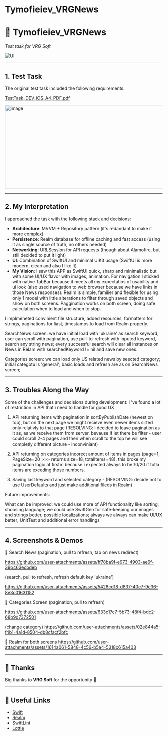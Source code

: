 # Tymofieiev_VRGNews
# 📰 Tymofieiev\_VRGNews

*Test task for VRG Soft*

![UI](https://img.shields.io/badge/UI-SwiftUI-purple)

---

## 1. Test Task

The original test task included the following requirements:

[TestTask_DEV_iOS_A4_PDF.pdf](https://github.com/user-attachments/files/22454885/TestTask_DEV_iOS_A4_PDF.pdf)

<img width="824" height="267" alt="image" src="https://github.com/user-attachments/assets/737e20e4-acd3-4c64-81b1-f2de88c30b0c" />


---

## 2. My Interpretation

I approached the task with the following stack and decisions:

* **Architecture**: MVVM + Repository pattern (it's redandant to make it more complex)
* **Persistence**: Realm database for offline caching and fast access (using it as single source of truth, no others needed)
* **Networking**: URLSession for API requests (though about Alamofire, but still decided to put it light)
* **UI**: Combination of SwiftUI and minimal UIKit usage (SwiftUI is more modern, clean and also I like it)
* **My Vision**:
I saw this APP as SwiftUI quick, sharp and minimalistic but with some UI/UX flavor with images, animation. For navigation I sticked with native TabBar because it meets all my expectatios of usability and ui look (also used navigation to web browser because we have links in those News responses). Realm is simple, familier and flexible for using only 1 model with little alterations to filter through saved objects and show on both screens. Paggination works on both screen, doing safe calculation when to load and when to stop.

I implmeneted convinient file structure, added resources, formatters for strings, paginations for liast, timestamps to load from Realm properly.

SearchNews screen: we have initial load with 'ukraine' as search keyword; user can scroll with pagination, use pull-to-refresh with inputed keyword, search any string news; every successful search will clear all instances on News in Relam with searchedKeyword != nil and save new ones.

Categories screen: we can load only US related news by seected category; initial categotu is 'general'; basic loads and refresh are as on SearchNews screen;

---

## 3. Troubles Along the Way

Some of the challenges and decisions during development:
I 've found a lot of restriction in API that i need to handle for good UX
1. API returning items with pagination in sortByPublishDate (newest on top), but on the next page we might recieve even newer items sirted only relativly to that page (RESOLVING: i decided to leave pagination as it as, as we receive them from server, bevause if let there be filter - user could scroll 2-4 pages and then when scroll to the top he will see completly different picture - inconviniant)

2. API returning on categories incorect amount of items in pages (page=1, PageSize=20 >>> returns size=18, totalItems=48), this broke my pagination logic at firstm because i expected always to be 10/20 if totla items are exceding those numbers.

3. Saving last keyword and selected category - (RESOLVING: decide not to use UserDefaults and just make additional fileds in Realm)

Future improvements:

What can be improved: we could use more of API functionality like sorting, shoosing language; we could use SwiftGen for safe-keeping our images and strings better, possible localizations; always we always can make UI/UX better; UnitTest and additional error handlings

---

## 4. Screenshots & Demos

📱 Search News 
(pagination, pull to refresh, tap on news redirect)

https://github.com/user-attachments/assets/ff78ba9f-e973-4903-ae6f-39b463ecbdeb

(search, pull to refresh, refresh default key 'ukraine')

https://github.com/user-attachments/assets/5428cd18-d837-40e7-9e36-8e3c01631152



📱 Categories Screen
(pagination, pull to refresh)

https://github.com/user-attachments/assets/633c17c7-5b73-48f4-bdc2-68b9d7372501


(change category)
https://github.com/user-attachments/assets/02e844a5-f4b1-4a1d-8504-db8cfacf2bfc


📱 Realm for both screens
https://github.com/user-attachments/assets/1614a061-5848-4c56-b5a4-5318c615a403


---

## 🙏 Thanks

Big thanks to **VRG Soft** for the opportunity 🙌

---

## 🔗 Useful Links

* [Swift](https://swift.org/)
* [Realm](https://realm.io/)
* [SwiftLint](https://github.com/realm/SwiftLint)
* [Lottie](https://github.com/airbnb/lottie-ios)
